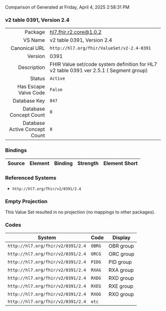 Comparison of 
Generated at Friday, April 4, 2025 2:58:31 PM

### v2 table 0391, Version 2.4

|      |     |
| ---: | --- |
| Package | hl7.fhir.r2.core@1.0.2 |
| VS Name | v2 table 0391, Version 2.4 |
| Canonical URL | `http://hl7.org/fhir/ValueSet/v2-2.4-0391` |
| Version | 0391 |
| Description | FHIR Value set/code system definition for HL7 v2 table 0391 ver 2.5.1 ( Segment group) |
| Status | `Active` |
| Has Escape Valve Code | `False` |
| Database Key | `847` |
| Database Concept Count | `8` |
| Database Active Concept Count | `8` |
### Bindings

| Source | Element | Binding | Strength | Element Short |
| ------ | ------- | ------- | -------- | ------------- |

### Referenced Systems

* `http://hl7.org/fhir/v2/0391/2.4`
### Empty Projection

This Value Set resulted in no projection (no mappings to other packages).

### Codes

| System | Code | Display |
| ------ | ---- | ------- |
| `http://hl7.org/fhir/v2/0391/2.4` | `OBRG` | OBR group |
| `http://hl7.org/fhir/v2/0391/2.4` | `ORCG` | ORC group |
| `http://hl7.org/fhir/v2/0391/2.4` | `PIDG` | PID group |
| `http://hl7.org/fhir/v2/0391/2.4` | `RXAG` | RXA group |
| `http://hl7.org/fhir/v2/0391/2.4` | `RXDG` | RXD group |
| `http://hl7.org/fhir/v2/0391/2.4` | `RXEG` | RXE group |
| `http://hl7.org/fhir/v2/0391/2.4` | `RXOG` | RXO group |
| `http://hl7.org/fhir/v2/0391/2.4` | `etc` |  |
